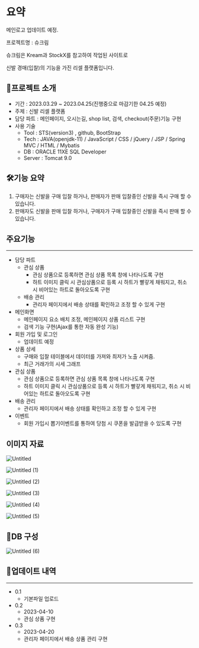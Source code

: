 # 요약
메인로고 업데이트 예정.

프로젝트명 : 슈크림

슈크림은 Kream과 StockX를 참고하여 작업된 사이트로

신발 경매(입찰)의 기능을 가진 리셀 플랫폼입니다.


## 📌프로젝트 소개 
* 기간 : 2023.03.29 ~ 2023.04.25(진행중으로 마감기한 04.25 예정)
* 주제 : 신발 리셀 플랫폼
* 담당 파트 : 메인페이지, 오시는길, shop list, 검색, checkout(주문)기능 구현
* 사용 기술
    * Tool : STS(version3) , github, BootStrap
    * Tech : JAVA(openjdk-11) / JavaScript / CSS / jQuery / JSP / Spring MVC / HTML / Mybatis
    * DB : ORACLE 11XE SQL Developer
    * Server : Tomcat 9.0

## 🛠기능 요약
1. 구매자는 신발을 구매 입찰 하거나, 판매자가 판매 입찰중인 신발을 즉시 구매 할 수 있습니다.
2. 판매자도 신발을 판매 입찰 하거나, 구매자가 구매 입찰중인 신발을 즉시 판매 할 수 있습니다.

## **주요기능**

---

- 담당 파트
    - 관심 상품
        - 관심 상품으로 등록하면 관심 상품 목록 창에 나타나도록 구현
        - 하트 이미지 클릭 시 관심상품으로 등록 시 하트가 빨갛게 채워지고, 취소 시 비어있는 하트로 돌아오도록 구현
    - 배송 관리
        - 관리자 페이지에서 배송 상태를 확인하고 조정 할 수 있게 구현
- 메인화면
    - 메인페이지 요소 배치 조정, 메인페이지 상품 리스트 구현
    - 검색 기능 구현(Ajax를 통한 자동 완성 기능)
- 회원 가입 및 로그인
    - 업데이트 예정
- 상품 상세
    - 구매와 입찰 테이블에서 데이터를 가져와 최저가 노출 시켜줌.
    - 최근 거래가의 시세 그래프
- 관심 상품
    - 관심 상품으로 등록하면 관심 상품 목록 창에 나타나도록 구현
    - 하트 이미지 클릭 시 관심상품으로 등록 시 하트가 빨갛게 채워지고, 취소 시 비어있는 하트로 돌아오도록 구현
- 배송 관리
    - 관리자 페이지에서 배송 상태를 확인하고 조정 할 수 있게 구현
- 이벤트
    - 회원 가입시  뽑기이벤트를 통하여 당첨 시 쿠폰을 발급받을 수 있도록 구현

## **이미지 자료**
![Untitled](https://user-images.githubusercontent.com/125801596/233523540-be511781-12af-4334-912c-a5844ec49423.png)

![Untitled (1)](https://user-images.githubusercontent.com/125801596/233523553-b085806e-3507-4c92-a8d3-559cc763efe7.png)

![Untitled (2)](https://user-images.githubusercontent.com/125801596/233523557-accb7269-db95-40d3-a733-538da8964f7b.png)

![Untitled (3)](https://user-images.githubusercontent.com/125801596/233523562-cf1cd0ac-1c18-4c81-8692-1f24206f291a.png)

![Untitled (4)](https://user-images.githubusercontent.com/125801596/233523568-39d084cf-36a4-4863-aef4-512bcad9b51c.png)

![Untitled (5)](https://user-images.githubusercontent.com/125801596/233523572-b7dbb672-28b7-4843-bc90-f668f88c4560.png)

## **🔖DB 구성**


![Untitled (6)](https://user-images.githubusercontent.com/125801596/233523578-f308cb58-f3a3-4a7d-b6a8-55bca0e44aff.png)

## **🔄업데이트 내역**

---

- 0.1
    - 기본파일 업로드
- 0.2
    - 2023-04-10
    - 관심 상품 구현
- 0.3
    - 2023-04-20
    - 관리자 페이지에서 배송 상품 관리 구현

